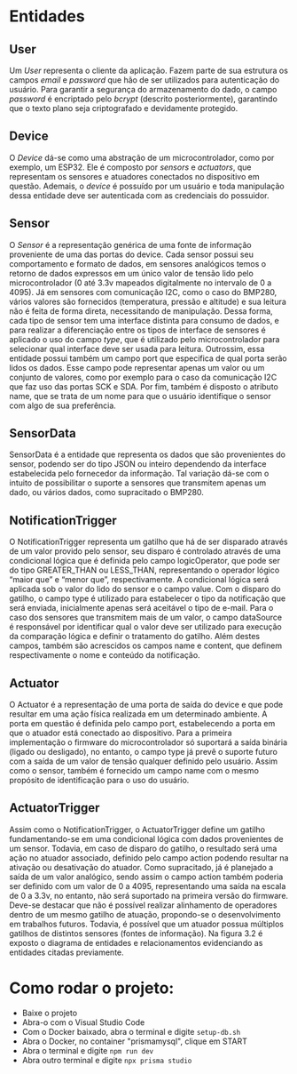 # Entidades

## User
Um *User* representa o cliente da aplicação. Fazem parte de sua estrutura os
campos *email* e *password* que hão de ser utilizados para autenticação do usuário.
Para garantir a segurança do armazenamento do dado, o campo *password* é
encriptado pelo *bcrypt* (descrito posteriormente), garantindo que o texto plano seja
criptografado e devidamente protegido. 

## Device
O *Device* dá-se como uma abstração de um microcontrolador, como por
exemplo, um ESP32. Ele é composto por *sensors* e *actuators*, que representam os
sensores e atuadores conectados no dispositivo em questão. Ademais, o *device* é
possuído por um usuário e toda manipulação dessa entidade deve ser autenticada
com as credenciais do possuidor.

## Sensor
O *Sensor* é a representação genérica de uma fonte de informação proveniente
de uma das portas do device.
Cada sensor possui seu comportamento e formato de dados, em sensores
analógicos temos o retorno de dados expressos em um único valor de tensão lido pelo
microcontrolador (0 até 3.3v mapeados digitalmente no intervalo de 0 a 4095). Já em
sensores com comunicação I2C, como o caso do BMP280, vários valores são
fornecidos (temperatura, pressão e altitude) e sua leitura não é feita de forma direta,
necessitando de manipulação. Dessa forma, cada tipo de sensor tem uma interface
distinta para consumo de dados, e para realizar a diferenciação entre os tipos de
interface de sensores é aplicado o uso do campo *type*, que é utilizado pelo
microcontrolador para selecionar qual interface deve ser usada para leitura.
Outrossim, essa entidade possui também um campo port que especifica de
qual porta serão lidos os dados. Esse campo pode representar apenas um valor ou
um conjunto de valores, como por exemplo para o caso da comunicação I2C que faz
uso das portas SCK e SDA.
Por fim, também é disposto o atributo name, que se trata de um nome para que
o usuário identifique o sensor com algo de sua preferência.

## SensorData
SensorData é a entidade que representa os dados que são provenientes do
sensor, podendo ser do tipo JSON ou inteiro dependendo da interface estabelecida
pelo fornecedor da informação. Tal variação dá-se com o intuito de possibilitar o
suporte a sensores que transmitem apenas um dado, ou vários dados, como
supracitado o BMP280.

## NotificationTrigger
O NotificationTrigger representa um gatilho que há de ser disparado através de
um valor provido pelo sensor, seu disparo é controlado através de uma condicional
lógica que é definida pelo campo logicOperator, que pode ser do tipo
GREATER_THAN ou LESS_THAN, representando o operador lógico “maior que” e
“menor que”, respectivamente. A condicional lógica será aplicada sob o valor do lido
do sensor e o campo value. Com o disparo do gatilho, o campo type é utilizado para
estabelecer o tipo da notificação que será enviada, inicialmente apenas será aceitável
o tipo de e-mail.
Para o caso dos sensores que transmitem mais de um valor, o campo
dataSource é responsável por identificar qual o valor deve ser utilizado para execução
da comparação lógica e definir o tratamento do gatilho.
Além destes campos, também são acrescidos os campos name e content, que
definem respectivamente o nome e conteúdo da notificação.

## Actuator
O Actuator é a representação de uma porta de saída do device e que pode
resultar em uma ação física realizada em um determinado ambiente. A porta em
questão é definida pelo campo port, estabelecendo a porta em que o atuador está
conectado ao dispositivo. Para a primeira implementação o firmware do
microcontrolador só suportará a saída binária (ligado ou desligado), no entanto, o 
campo type já prevê o suporte futuro com a saída de um valor de tensão qualquer
definido pelo usuário.
Assim como o sensor, também é fornecido um campo name com o mesmo
propósito de identificação para o uso do usuário.

## ActuatorTrigger
Assim como o NotificationTrigger, o ActuatorTrigger define um gatilho
fundamentando-se em uma condicional lógica com dados provenientes de um sensor.
Todavia, em caso de disparo do gatilho, o resultado será uma ação no atuador
associado, definido pelo campo action podendo resultar na ativação ou desativação
do atuador. Como supracitado, já é planejado a saída de um valor analógico, sendo
assim o campo action também poderia ser definido com um valor de 0 a 4095,
representando uma saída na escala de 0 a 3.3v, no entanto, não será suportado na
primeira versão do firmware.
Deve-se destacar que não é possível realizar alinhamento de operadores
dentro de um mesmo gatilho de atuação, propondo-se o desenvolvimento em
trabalhos futuros. Todavia, é possível que um atuador possua múltiplos gatilhos de
distintos sensores (fontes de informação).
Na figura 3.2 é exposto o diagrama de entidades e relacionamentos
evidenciando as entidades citadas previamente.



# Como rodar o projeto:

- Baixe o projeto
- Abra-o com o Visual Studio Code
- Com o Docker baixado, abra o terminal e digite ```setup-db.sh```
- Abra o Docker, no container "prismamysql", clique em START
- Abra o terminal e digite ```npm run dev```
- Abra outro terminal e digite ```npx prisma studio```
